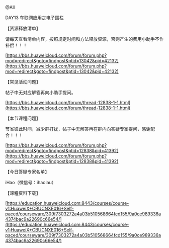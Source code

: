 @All

DAY13 车联网应用之电子围栏

【资源释放清单】

请每天查看清单内容，按照规定时间和方法释放资源，否则产生的费用小助手不作补偿！！！

[https://bbs.huaweicloud.com/forum/forum.php?mod=redirect&goto=findpost&ptid=13042&pid=42132](https://bbs.huaweicloud.com/forum/forum.php?mod=redirect&goto=findpost&ptid=13042&pid=42132)

【常见活动问题】

帖子中无对应解答再向小助手提问。

[https://bbs.huaweicloud.com/forum/thread-12838-1-1.html](https://bbs.huaweicloud.com/forum/thread-12838-1-1.html)

【本节课程问题】

节省彼此时间，减少群打扰，帖子中无解答再在群内向答疑专家提问，感谢配合！！！

[https://bbs.huaweicloud.com/forum/forum.php?mod=redirect&goto=findpost&ptid=12838&pid=41392](https://bbs.huaweicloud.com/forum/forum.php?mod=redirect&goto=findpost&ptid=12838&pid=41392)

【今日答疑专家名单】

iHao（微信号：ihaolau）

【课程资料下载】

[https://education.huaweicloud.com:8443/courses/course-v1:HuaweiX+CBUCNXE016+Self-paced/courseware/309f7303272a4a03b510568664fcd155/9a0ce989336a4374bac9a22690c66e54/](https://education.huaweicloud.com:8443/courses/course-v1:HuaweiX+CBUCNXE016+Self-paced/courseware/309f7303272a4a03b510568664fcd155/9a0ce989336a4374bac9a22690c66e54/)